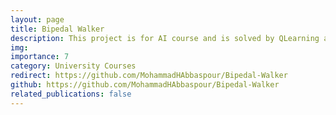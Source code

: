 ```yaml
---
layout: page
title: Bipedal Walker
description: This project is for AI course and is solved by QLearning approach.
img: 
importance: 7
category: University Courses
redirect: https://github.com/MohammadHAbbaspour/Bipedal-Walker
github: https://github.com/MohammadHAbbaspour/Bipedal-Walker
related_publications: false
---
```

